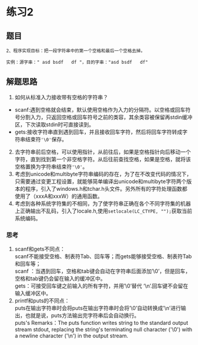 ﻿# 练习2

## 题目
```
2、程序实现目标：把一段字符串中的第一个空格和最后一个空格去掉。

实例：源字串：" asd bsdf   df "，目的字串："asd bsdf   df"
```
## 解题思路
1. 如何从标准入力接收带有空格的字符串？ 
  - scanf:遇到空格就会结束，默认使用空格作为入力的分隔符。以空格或回车符号分割入力，只返回空格或回车符号之前的类容，其余类容被保留再stdin缓冲区，下次读取stdin时可直接读到。
  - gets:接收字符串直到遇到回车，并且接收回车字符，然后将回车字符转成字符串结束符`'\0'`保存。
2. 去字符串前后空格，可以使用指针，从前往后，如果是空格指针向后移动一个字符，直到找到第一个非空格字符。从后往前查找空格，如果是空格，就将该空格置换为字符串结束符`'\0'`。
3. 考虑到unicode和multibyte字符串编码的存在，为了在不改变代码的情况下，只需要通过变更工程设置，就能够简单编译出unicode和multibyte字符两个版本的程序，引入了windows.h和tchar.h头文件。另外所有的字符处理函数都使用了（xxxA和xxxW）的通用函数。
4. 考虑到各种系统字符集的不相同，为了使字符串正确在各个不同字符集的机器上正确输出不乱码，引入了locale.h,使用`setlocale(LC_CTYPE, "");`获取当前系统编码。

### 思考
1. scanf和gets不同点：  
scanf不能接受空格、制表符Tab、回车等；而gets能够接受空格、制表符Tab和回车等；  
scanf ：当遇到回车，空格和tab键会自动在字符串后面添加’\0’，但是回车，空格和tab键仍会留在输入的缓冲区中。  
gets：可接受回车键之前输入的所有字符，并用’\0’替代 ‘\n’.回车键不会留在输入缓冲区中。  
2. printf和puts的不同点：  
puts在输出字符串时会将puts在输出字符串时会将’\0’自动转换成’\n’进行输出，也就是说，puts方法输出完字符串后会自动换行。  
puts's Remarks：The puts function writes string to the standard output stream stdout, replacing the string's terminating null character ('\0') with a newline character ('\n') in the output stream.
